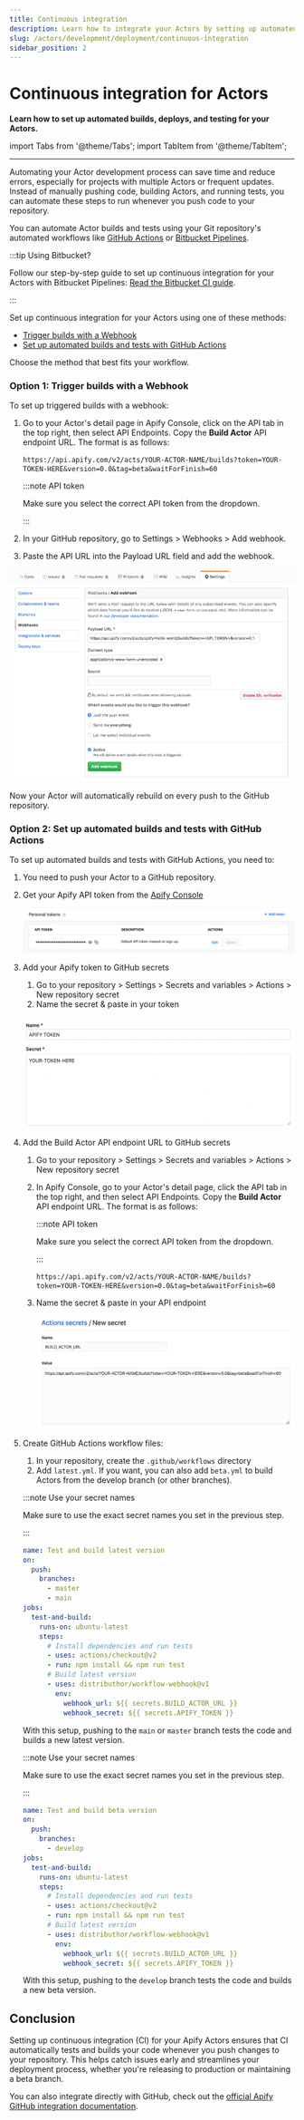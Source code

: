 ```yaml
---
title: Continuous integration
description: Learn how to integrate your Actors by setting up automated builds, deploys, and testing for your Actors.
slug: /actors/development/deployment/continuous-integration
sidebar_position: 2
---
```


# Continuous integration for Actors

**Learn how to set up automated builds, deploys, and testing for your Actors.**

import Tabs from '@theme/Tabs';
import TabItem from '@theme/TabItem';

---

Automating your Actor development process can save time and reduce errors, especially for projects  with multiple Actors or frequent updates. Instead of manually pushing code, building Actors, and running tests, you can automate these steps to run whenever you push code to your repository.

You can automate Actor builds and tests using your Git repository's automated workflows like [GitHub Actions](https://github.com/features/actions) or [Bitbucket Pipelines](https://www.atlassian.com/software/bitbucket/features/pipelines).


:::tip Using Bitbucket?

Follow our step-by-step guide to set up continuous integration for your Actors with Bitbucket Pipelines: [Read the Bitbucket CI guide](https://help.apify.com/en/articles/6988586-setting-up-continuous-integration-for-apify-actors-on-bitbucket).

:::


Set up continuous integration for your Actors using one of these methods:

- [Trigger builds with a Webhook](#option-1-trigger-builds-with-a-webhook)
- [Set up automated builds and tests with GitHub Actions](#option-2-set-up-automated-builds-and-tests-with-github-actions)

Choose the method that best fits your workflow.

### Option 1: Trigger builds with a Webhook

To set up triggered builds with a webhook:

1. Go to your Actor's detail page in Apify Console, click on the API tab in the top right, then select API Endpoints. Copy the **Build Actor** API endpoint URL. The format is as follows:

      ```cURL
      https://api.apify.com/v2/acts/YOUR-ACTOR-NAME/builds?token=YOUR-TOKEN-HERE&version=0.0&tag=beta&waitForFinish=60
      ```

   :::note API token
   
   Make sure you select the correct API token from the dropdown.
   
   :::

1. In your GitHub repository, go to Settings > Webhooks > Add webhook.
1. Paste the API URL into the Payload URL field and add the webhook.

![GitHub integration](./images/ci-github-integration.png)

Now your Actor will automatically rebuild on every push to the GitHub repository.

### Option 2: Set up automated builds and tests with GitHub Actions

To set up automated builds and tests with GitHub Actions, you need to:

1. You need to push your Actor to a GitHub repository.
1. Get your Apify API token from the [Apify Console](https://console.apify.com/settings/integrations)

    ![Apify token in app](./images/ci-token.png)

1. Add your Apify token to GitHub secrets
   1. Go to your repository > Settings > Secrets and variables > Actions > New repository secret
   1. Name the secret & paste in your token

     ![Add Apify token to secrets](./images/ci-add-token.png)

1. Add the Build Actor API endpoint URL to GitHub secrets
   1. Go to your repository > Settings > Secrets and variables > Actions > New repository secret
   1. In Apify Console, go to your Actor's detail page, click the API tab in the top right, and then select API Endpoints. Copy the **Build Actor** API endpoint URL. The format is as follows:
     
       :::note API token
       
      Make sure you select the correct API token from the dropdown.
      
      :::

      ```cURL
      https://api.apify.com/v2/acts/YOUR-ACTOR-NAME/builds?token=YOUR-TOKEN-HERE&version=0.0&tag=beta&waitForFinish=60
      ```

   1. Name the secret & paste in your API endpoint

      ![Add build Actor URL to secrets](./images/ci-add-build-url.png)

1. Create GitHub Actions workflow files:
   1. In your repository, create the `.github/workflows` directory
   1. Add `latest.yml`. If you want, you can also add `beta.yml` to build Actors from the develop branch (or other branches).

    <Tabs groupId="main">
    <TabItem value="latest.yml" label="latest.yml">

    :::note Use your secret names
    
    Make sure to use the exact secret names you set in the previous step.
    
    :::

    ```yaml
    name: Test and build latest version
    on:
      push:
        branches:
          - master
          - main
    jobs:
      test-and-build:
        runs-on: ubuntu-latest
        steps:
          # Install dependencies and run tests
          - uses: actions/checkout@v2
          - run: npm install && npm run test
          # Build latest version
          - uses: distributhor/workflow-webhook@v1
            env:
              webhook_url: ${{ secrets.BUILD_ACTOR_URL }}
              webhook_secret: ${{ secrets.APIFY_TOKEN }}

    ```

    With this setup, pushing to the `main` or `master` branch tests the code and builds a new latest version.

    </TabItem>
    <TabItem value="beta.yml" label="beta.yml">

    :::note Use your secret names
    
    Make sure to use the exact secret names you set in the previous step.
    
    :::

    ```yaml
    name: Test and build beta version
    on:
      push:
        branches:
          - develop
    jobs:
      test-and-build:
        runs-on: ubuntu-latest
        steps:
          # Install dependencies and run tests
          - uses: actions/checkout@v2
          - run: npm install && npm run test
          # Build latest version
          - uses: distributhor/workflow-webhook@v1
            env:
              webhook_url: ${{ secrets.BUILD_ACTOR_URL }}
              webhook_secret: ${{ secrets.APIFY_TOKEN }}

    ```

    With this setup, pushing to the `develop` branch tests the code and builds a new beta version.

    </TabItem>
    </Tabs>

## Conclusion

Setting up continuous integration (CI) for your Apify Actors ensures that CI automatically tests and builds your code whenever you push changes to your repository. This helps catch issues early and streamlines your deployment process, whether you're releasing to production or maintaining a beta branch.

You can also integrate directly with GitHub, check out the [official Apify GitHub integration documentation](/platform/integrations/github).
